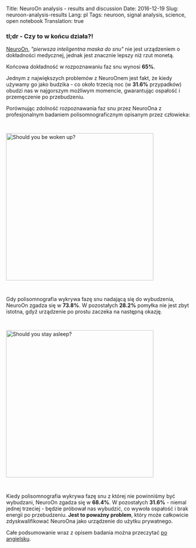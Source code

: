 Title: NeuroOn analysis - results and discussion
Date: 2016-12-19
Slug: neuroon-analysis-results
Lang: pl
Tags: neuroon, signal analysis, science, open notebook
Translation: true

### tl;dr - Czy to w końcu działa?!

[NeuroOn](https://neuroon.com/), *"pierwsza inteligentna maska do snu"* nie jest urządzeniem o dokładności medycznej, jednak jest znacznie lepszy niż rzut monetą.

Końcowa dokładność w rozpoznawaniu faz snu wynosi **65%**.

Jednym z największych problemów z NeuroOnem jest fakt, że kiedy używamy go jako budzika - co około trzecią noc (w **31.6%** przypadków) obudzi nas w najgorszym możliwym momencie, gwarantując ospałość i przemęczenie po przebudzeniu.

Porównując zdolność rozpoznawania faz snu przez NeuroOna z profesjonalnym badaniem polisomnograficznym opisanym przez człowieka:

<a
    href="/images/18_neuroon_analysis_summary/intro_wake_pl.png"
    target="_blank">
<img
    title="Should you be woken up?"
    class="article-img"
    src="/images/18_neuroon_analysis_summary/intro_wake_pl.png"
    style="width: 400px; height: auto; margin: 2em auto 2em;">
</a>

Gdy polisomnografia wykrywa fazę snu nadającą się do wybudzenia, NeuroOn zgadza się w **73.8%**. W pozostałych **28.2%** pomyłka nie jest zbyt istotna, gdyż urządzenie po prostu zaczeka na następną okazję.

<a
    href="/images/18_neuroon_analysis_summary/intro_sleep_pl.png"
    target="_blank">
<img
    title="Should you stay asleep?"
    class="article-img"
    src="/images/18_neuroon_analysis_summary/intro_sleep_pl.png"
    style="width: 400px; height: auto; margin: 2em auto 2em;">
</a>

Kiedy polisomnografia wykrywa fazę snu z której nie powinniśmy być wybudzani, NeuroOn zgadza się w **68.4%**. W pozostałych **31.6%** - niemal jednej trzeciej - będzie próbował nas wybudzić, co wywoła ospałość i brak energii po przebudzeniu. **Jest to poważny problem**, który może całkowicie zdyskwalifikować NeuroOna jako urządzenie do użytku prywatnego.

Całe podsumowanie wraz z opisem badania można przeczytać [po angielsku]({filename}/18en_neuroon_analysis_results.md).
